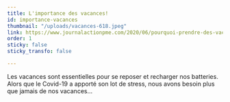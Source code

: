 ```yaml
---
title: L'importance des vacances!
id: importance-vacances
thumbnail: "/uploads/vacances-618.jpeg"
link: https://www.journalactionpme.com/2020/06/pourquoi-prendre-des-vacances-important-pense-cas-vecu/
order: 1
sticky: false
sticky_transfo: false

---
```

Les vacances sont essentielles pour se reposer et recharger nos batteries. Alors que le Covid-19 a apporté son lot de stress, nous avons besoin plus que jamais de nos vacances...
